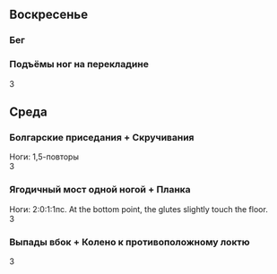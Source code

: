 ## Воскресенье
### Бег

### Подъёмы ног на перекладине
3

## Среда
### Болгарские приседания + Скручивания
Ноги: 1,5-повторы  
3

### Ягодичный мост одной ногой + Планка
Ноги: 2:0:1:1пс. At the bottom point, the glutes slightly touch the floor.  
3

### Выпады вбок + Колено к противоположному локтю
3
